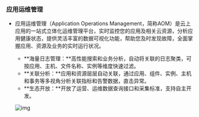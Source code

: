 ### 应用运维管理

- 应用运维管理（Application Operations Management，简称AOM）是云上应用的一站式立体化运维管理平台，实时监控您的应用及相关云资源，分析应用健康状态，提供灵活丰富的数据可视化功能，帮助您及时发现故障，全面掌握应用、资源及业务的实时运行状况。

  - **海量日志管理：**高性能搜索和业务分析，自动将关联的日志聚类，可按应用、主机、文件名称、实例等维度快速过滤。
  - **关联分析：**应用和资源层层自动关联，通过应用、组件、实例、主机和事务等多视角分析关联指标和告警数据，直击异常。
  - **生态开放：**开放了运营、运维数据查询接口和采集标准，支持自主开发。

  ![img](https://support.huaweicloud.com/function-aom/files/f3c15670926d11623401e0be7bd6b675.png)